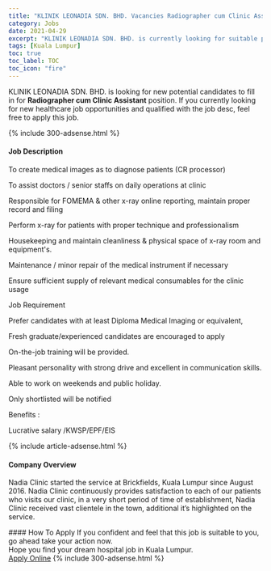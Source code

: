 ```yaml
---
title: "KLINIK LEONADIA SDN. BHD. Vacancies Radiographer cum Clinic Assistant" 
category: Jobs 
date: 2021-04-29 
excerpt: "KLINIK LEONADIA SDN. BHD. is currently looking for suitable person to fill in the Radiographer cum Clinic Assistant which positioned at Kuala Lumpur" 
tags: [Kuala Lumpur] 
toc: true 
toc_label: TOC 
toc_icon: "fire" 
--- 
```


<p>KLINIK LEONADIA SDN. BHD. is looking for new potential candidates to fill in for <b>Radiographer cum Clinic Assistant</b> position. If you currently looking for new healthcare job opportunities and qualified with the job desc, feel free to apply this job.
</p>{% include 300-adsense.html %} 
<div><div><h4>Job Description</h4></div><div><div><span><div><p>To create medical images as to diagnose patients (CR processor)</p><p>To assist doctors / senior staffs on daily operations at clinic</p><p>Responsible for FOMEMA &amp; other x-ray online reporting, maintain proper record and filing</p><p>Perform x-ray for patients with proper technique and professionalism</p><p>Housekeeping and maintain cleanliness &amp; physical space of x-ray room and equipment's.</p><p>Maintenance / minor repair of the medical instrument if necessary</p><p>Ensure sufficient supply of relevant medical consumables for the clinic usage</p><p>Job Requirement</p><p>Prefer candidates with at least Diploma Medical Imaging or equivalent,</p><p>Fresh graduate/experienced candidates are encouraged to apply</p><p>On-the-job training will be provided.</p><p>Pleasant personality with strong drive and excellent in communication skills.</p><p>Able to work on weekends and public holiday.</p><p>Only shortlisted will be notified</p><p>Benefits :&#160;</p><p>Lucrative salary /KWSP/EPF/EIS</p></div></span></div></div></div> 
{% include article-adsense.html %} 
<div><div><h4>Company Overview</h4></div><div><div><span><div><p>Nadia Clinic started the service at Brickfields, Kuala Lumpur since August 2016. Nadia Clinic continuously provides satisfaction to each of our patients who visits our clinic, in a very short period of time of establishment, Nadia Clinic received vast clientele in the town, additional it&#8217;s highlighted on the service.</p></div></span></div></div></div> 
#### How To Apply 
If you confident and feel that this job is suitable to you, go ahead take your action now. <br/> 
Hope you find your dream hospital job in Kuala Lumpur. <br/> 
<a href="https://www.jobstreet.com.my/en/job/radiographer-cum-clinic-assistant-4536289?jobId=jobstreet-my-job-4536289" class="btn btn--warning" target="_blank" rel="nofollow noopenner">Apply Online</a> 
{% include 300-adsense.html %} 